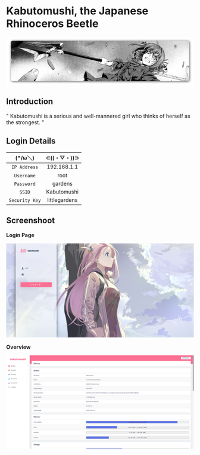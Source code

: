 # Kabutomushi, the Japanese Rhinoceros Beetle

<img src="https://github.com/akumakumu/kabutomushi/blob/main/pictures/kabutomushi.png">

## Introduction

" Kabutomushi is a serious and well-mannered girl who thinks of herself as the strongest. "

## Login Details

| (*/ω＼) | ⊂((・▽・))⊃ |
| :---: | :---: |
| `IP Address` | 192.168.1.1 |
| `Username` | root |
| `Password` | gardens |
| `SSID` | Kabutomushi |
| `Security Key` | littlegardens |


## Screenshoot

<b>Login Page</b>

<img src="https://github.com/akumakumu/kabutomushi/blob/main/pictures/login-page.png">

<b>Overview</b>

<img src="https://github.com/akumakumu/kabutomushi/blob/main/pictures/overview.png">
